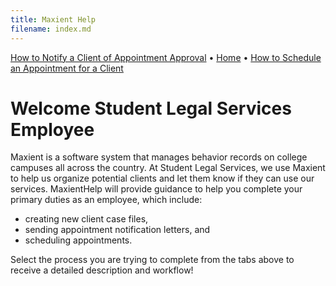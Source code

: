 ```yaml
---
title: Maxient Help
filename: index.md 
--- 
```

[How to Notify a Client of Appointment Approval](https://hicketay.github.io/How-to-Notify-a-Client-of-Appointment-Approval/)        • [Home](https://hicketay.github.io/MaxientHelp/) •
[How to Schedule an Appointment for a Client](https://hicketay.github.io/How-to-Schedule-an-Appointment-for-a-Client/)  

# Welcome Student Legal Services Employee

Maxient is a software system that manages behavior records on college campuses all across the country. At Student Legal Services, we use Maxient to help us organize potential clients and let them know if they can use our services. MaxientHelp will provide guidance to help you complete your primary duties as an employee, which include:

- creating new client case files,
- sending appointment notification letters, and
- scheduling appointments.

Select the process you are trying to complete from the tabs above to receive a detailed description and workflow!
